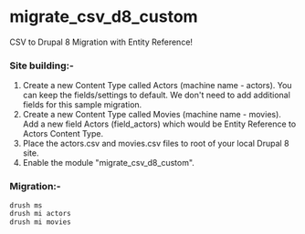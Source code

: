 # migrate_csv_d8_custom
CSV to Drupal 8 Migration with Entity Reference!

### Site building:-

1) Create a new Content Type called Actors (machine name - actors). You can keep the fields/settings to default. We don't need to add additional fields for this sample migration.
2) Create a new Content Type called Movies (machine name - movies). Add a new field Actors (field_actors) which  would be Entity Reference to Actors Content Type.
3) Place the actors.csv and movies.csv files to root of your local Drupal 8 site.
4) Enable the module "migrate_csv_d8_custom".

### Migration:-

```sh
drush ms
drush mi actors
drush mi movies
```
